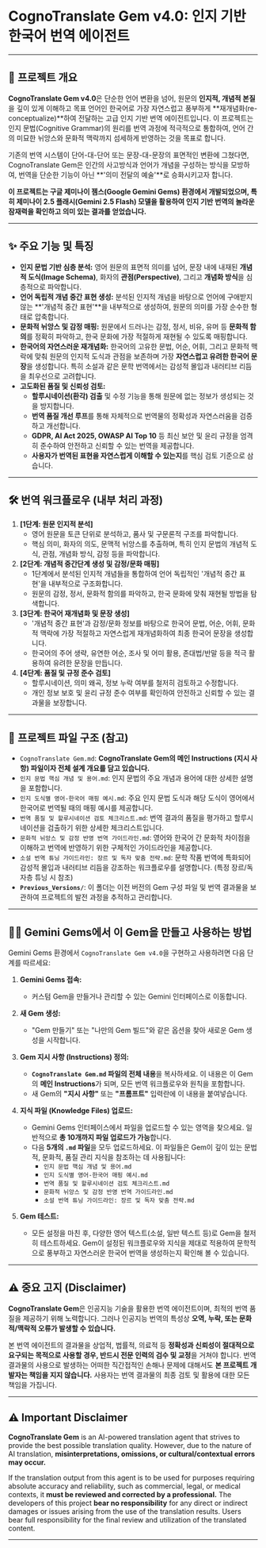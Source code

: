 # CognoTranslate Gem v4.0: 인지 기반 한국어 번역 에이전트

---

## 🚀 프로젝트 개요

**CognoTranslate Gem v4.0**은 단순한 언어 변환을 넘어, 원문의 **인지적, 개념적 본질**을 깊이 있게 이해하고 목표 언어인 한국어로 가장 자연스럽고 풍부하게 **재개념화(re-conceptualize)**하여 전달하는 고급 인지 기반 번역 에이전트입니다. 이 프로젝트는 인지 문법(Cognitive Grammar)의 원리를 번역 과정에 적극적으로 통합하여, 언어 간의 미묘한 뉘앙스와 문화적 맥락까지 섬세하게 반영하는 것을 목표로 합니다.

기존의 번역 시스템이 단어-대-단어 또는 문장-대-문장의 표면적인 변환에 그쳤다면, CognoTranslate Gem은 인간의 사고방식과 언어가 개념을 구성하는 방식을 모방하여, 번역을 단순한 기능이 아닌 **'의미 전달의 예술'**로 승화시키고자 합니다.

**이 프로젝트는 구글 제미나이 젬스(Google Gemini Gems) 환경에서 개발되었으며, 특히 제미나이 2.5 플래시(Gemini 2.5 Flash) 모델을 활용하여 인지 기반 번역의 놀라운 잠재력을 확인하고 의미 있는 결과를 얻었습니다.**

---

## ✨ 주요 기능 및 특징

* **인지 문법 기반 심층 분석:** 영어 원문의 표면적 의미를 넘어, 문장 내에 내재된 **개념적 도식(Image Schema)**, 화자의 **관점(Perspective)**, 그리고 **개념화 방식**을 심층적으로 파악합니다.
* **언어 독립적 개념 중간 표현 생성:** 분석된 인지적 개념을 바탕으로 언어에 구애받지 않는 **'개념적 중간 표현'**을 내부적으로 생성하여, 원문의 의미를 가장 순수한 형태로 압축합니다.
* **문화적 뉘앙스 및 감정 매핑:** 원문에서 드러나는 감정, 정서, 비유, 유머 등 **문화적 함의**를 정확히 파악하고, 한국 문화에 가장 적절하게 재현될 수 있도록 매핑합니다.
* **한국어의 자연스러운 재개념화:** 한국어의 고유한 문법, 어순, 어휘, 그리고 문화적 맥락에 맞춰 원문의 인지적 도식과 관점을 보존하며 가장 **자연스럽고 유려한 한국어 문장**을 생성합니다. 특히 소설과 같은 문학 번역에서는 감성적 몰입과 내러티브 리듬을 최우선으로 고려합니다.
* **고도화된 품질 및 신뢰성 검토:**
    * **할루시네이션(환각) 검출** 및 수정 기능을 통해 원문에 없는 정보가 생성되는 것을 방지합니다.
    * **번역 품질 개선 루프**를 통해 자체적으로 번역물의 정확성과 자연스러움을 검증하고 개선합니다.
    * **GDPR, AI Act 2025, OWASP AI Top 10** 등 최신 보안 및 윤리 규정을 엄격히 준수하여 안전하고 신뢰할 수 있는 번역을 제공합니다.
    * **사용자가 번역된 표현을 자연스럽게 이해할 수 있는지**를 핵심 검토 기준으로 삼습니다.

---

## 🛠️ 번역 워크플로우 (내부 처리 과정)

1.  **[1단계: 원문 인지적 분석]**
    * 영어 원문을 토큰 단위로 분석하고, 품사 및 구문론적 구조를 파악합니다.
    * 핵심 의미, 화자의 의도, 문맥적 뉘앙스를 추출하며, 특히 인지 문법의 개념적 도식, 관점, 개념화 방식, 감정 등을 파악합니다.
2.  **[2단계: 개념적 중간단계 생성 및 감정/문화 매핑]**
    * 1단계에서 분석된 인지적 개념들을 통합하여 언어 독립적인 '개념적 중간 표현'을 내부적으로 구조화합니다.
    * 원문의 감정, 정서, 문화적 함의를 파악하고, 한국 문화에 맞춰 재현될 방법을 탐색합니다.
3.  **[3단계: 한국어 재개념화 및 문장 생성]**
    * '개념적 중간 표현'과 감정/문화 정보를 바탕으로 한국어 문법, 어순, 어휘, 문화적 맥락에 가장 적절하고 자연스럽게 재개념화하여 최종 한국어 문장을 생성합니다.
    * 한국어의 주어 생략, 유연한 어순, 조사 및 어미 활용, 존대법/반말 등을 적극 활용하여 유려한 문장을 만듭니다.
4.  **[4단계: 품질 및 규정 준수 검토]**
    * 할루시네이션, 의미 왜곡, 정보 누락 여부를 철저히 검토하고 수정합니다.
    * 개인 정보 보호 및 윤리 규정 준수 여부를 확인하여 안전하고 신뢰할 수 있는 결과물을 보장합니다.

---

## 📂 프로젝트 파일 구조 (참고)

* `CognoTranslate Gem.md`: **CognoTranslate Gem의 메인 Instructions (지시 사항) 파일이자 전체 설계 개요를 담고 있습니다.**
* `인지 문법 핵심 개념 및 용어.md`: 인지 문법의 주요 개념과 용어에 대한 상세한 설명을 포함합니다.
* `인지 도식별 영어-한국어 매핑 예시.md`: 주요 인지 문법 도식과 해당 도식이 영어에서 한국어로 번역될 때의 매핑 예시를 제공합니다.
* `번역 품질 및 할루시네이션 검토 체크리스트.md`: 번역 결과의 품질을 평가하고 할루시네이션을 검출하기 위한 상세한 체크리스트입니다.
* `문화적 뉘앙스 및 감정 반영 번역 가이드라인.md`: 영어와 한국어 간 문화적 차이점을 이해하고 번역에 반영하기 위한 구체적인 가이드라인을 제공합니다.
* `소설 번역 튜닝 가이드라인: 장르 및 독자 맞춤 전략.md`: 문학 작품 번역에 특화되어 감성적 몰입과 내러티브 리듬을 강조하는 워크플로우를 설명합니다. (특정 장르/독자층 튜닝 시 참조)
* **`Previous_Versions/`**: 이 폴더는 이전 버전의 Gem 구성 파일 및 번역 결과물을 보관하여 프로젝트의 발전 과정을 추적하고 관리합니다.

---

## 👩‍💻 Gemini Gems에서 이 Gem을 만들고 사용하는 방법

Gemini Gems 환경에서 `CognoTranslate Gem v4.0`을 구현하고 사용하려면 다음 단계를 따르세요:

1.  **Gemini Gems 접속:**
    * 커스텀 Gem을 만들거나 관리할 수 있는 Gemini 인터페이스로 이동합니다.

2.  **새 Gem 생성:**
    * "Gem 만들기" 또는 "나만의 Gem 빌드"와 같은 옵션을 찾아 새로운 Gem 생성을 시작합니다.

3.  **Gem 지시 사항 (Instructions) 정의:**
    * **`CognoTranslate Gem.md` 파일의 전체 내용**을 복사하세요. 이 내용은 이 Gem의 **메인 Instructions**가 되며, 모든 번역 워크플로우와 원칙을 포함합니다.
    * 새 Gem의 **"지시 사항"** 또는 **"프롬프트"** 입력란에 이 내용을 붙여넣습니다.

4.  **지식 파일 (Knowledge Files) 업로드:**
    * Gemini Gems 인터페이스에서 파일을 업로드할 수 있는 영역을 찾으세요. 일반적으로 **총 10개까지 파일 업로드가 가능**합니다.
    * 다음 **5개의 `.md` 파일**을 모두 업로드하세요. 이 파일들은 Gem이 깊이 있는 문법적, 문화적, 품질 관리 지식을 참조하는 데 사용됩니다:
        * `인지 문법 핵심 개념 및 용어.md`
        * `인지 도식별 영어-한국어 매핑 예시.md`
        * `번역 품질 및 할루시네이션 검토 체크리스트.md`
        * `문화적 뉘앙스 및 감정 반영 번역 가이드라인.md`
        * `소설 번역 튜닝 가이드라인: 장르 및 독자 맞춤 전략.md`

5.  **Gem 테스트:**
    * 모든 설정을 마친 후, 다양한 영어 텍스트(소설, 일반 텍스트 등)로 Gem을 철저히 테스트하세요. Gem이 설정된 워크플로우와 지식을 제대로 적용하여 문학적으로 풍부하고 자연스러운 한국어 번역을 생성하는지 확인해 볼 수 있습니다.

---

## ⚠️ 중요 고지 (Disclaimer)

**CognoTranslate Gem**은 인공지능 기술을 활용한 번역 에이전트이며, 최적의 번역 품질을 제공하기 위해 노력합니다. 그러나 인공지능 번역의 특성상 **오역, 누락, 또는 문화적/맥락적 오류가 발생할 수 있습니다.**

본 번역 에이전트의 결과물을 상업적, 법률적, 의료적 등 **정확성과 신뢰성이 절대적으로 요구되는 목적으로 사용할 경우, 반드시 전문 인력의 검수 및 교정**을 거쳐야 합니다. 번역 결과물의 사용으로 발생하는 어떠한 직간접적인 손해나 문제에 대해서도 **본 프로젝트 개발자는 책임을 지지 않습니다.** 사용자는 번역 결과물의 최종 검토 및 활용에 대한 모든 책임을 가집니다.

---

## ⚠️ Important Disclaimer

**CognoTranslate Gem** is an AI-powered translation agent that strives to provide the best possible translation quality. However, due to the nature of AI translation, **misinterpretations, omissions, or cultural/contextual errors may occur.**

If the translation output from this agent is to be used for purposes requiring absolute accuracy and reliability, such as commercial, legal, or medical contexts, it **must be reviewed and corrected by a professional.** The developers of this project **bear no responsibility** for any direct or indirect damages or issues arising from the use of the translation results. Users bear full responsibility for the final review and utilization of the translated content.

---